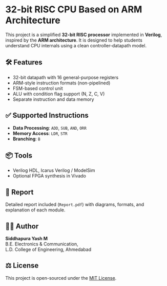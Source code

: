 # 32-bit RISC CPU Based on ARM Architecture

This project is a simplified **32-bit RISC processor** implemented in **Verilog**, inspired by the **ARM architecture**. It is designed to help students understand CPU internals using a clean controller-datapath model.

## 🛠️ Features
- 32-bit datapath with 16 general-purpose registers
- ARM-style instruction formats (non-pipelined)
- FSM-based control unit
- ALU with condition flag support (N, Z, C, V)
- Separate instruction and data memory

## ✅ Supported Instructions
- **Data Processing**: `ADD`, `SUB`, `AND`, `ORR`
- **Memory Access**: `LDR`, `STR`
- **Branching**: `B`

## 📦 Tools
- Verilog HDL, Icarus Verilog / ModelSim
- Optional FPGA synthesis in Vivado

## 📘 Report
Detailed report included (`Report.pdf`) with diagrams, formats, and explanation of each module.

## 👨‍🎓 Author
**Siddhapura Yash M**  
B.E. Electronics & Communication,  
L.D. College of Engineering, Ahmedabad

## ⚖️ License
This project is open-sourced under the [MIT License](LICENSE).
